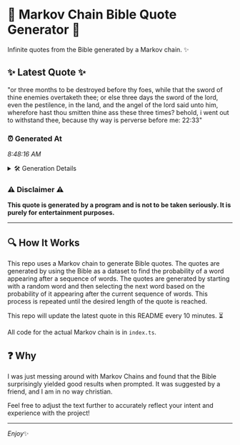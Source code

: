 # 📖 Markov Chain Bible Quote Generator 📖

Infinite quotes from the Bible generated by a Markov chain. ✨

## ✨ Latest Quote ✨
"or three months to be destroyed before thy foes, while that the sword of thine enemies overtaketh thee; or else three days the sword of the lord, even the pestilence, in the land, and the angel of the lord said unto him, wherefore hast thou smitten thine ass these three times? behold, i went out to withstand thee, because thy way is perverse before me: 22:33"

### ⏰ Generated At
*8:48:16 AM*

<details>
    <summary>🛠️ Generation Details</summary>
    <p>
        <strong>🌱 Seed:</strong> or<br>
        <strong>🔄 Iterations:</strong> 65<br>
        <strong>📜 Context History:</strong><br>[ or ]: three<br>[ or, three ]: months<br>[ or, three, months ]: to<br>[ or, three, months, to ]: be<br>[ or, three, months, to, be ]: destroyed<br>[ or, three, months, to, be, destroyed ]: before<br>[ three, months, to, be, destroyed, before ]: thy<br>[ months, to, be, destroyed, before, thy ]: foes,<br>[ to, be, destroyed, before, thy, foes, ]: while<br>[ be, destroyed, before, thy, foes,, while ]: that<br>[ destroyed, before, thy, foes,, while, that ]: the<br>[ before, thy, foes,, while, that, the ]: sword<br>[ thy, foes,, while, that, the, sword ]: of<br>[ foes,, while, that, the, sword, of ]: thine<br>[ while, that, the, sword, of, thine ]: enemies<br>[ that, the, sword, of, thine, enemies ]: overtaketh<br>[ the, sword, of, thine, enemies, overtaketh ]: thee;<br>[ sword, of, thine, enemies, overtaketh, thee; ]: or<br>[ of, thine, enemies, overtaketh, thee;, or ]: else<br>[ thine, enemies, overtaketh, thee;, or, else ]: three<br>[ enemies, overtaketh, thee;, or, else, three ]: days<br>[ overtaketh, thee;, or, else, three, days ]: the<br>[ thee;, or, else, three, days, the ]: sword<br>[ or, else, three, days, the, sword ]: of<br>[ else, three, days, the, sword, of ]: the<br>[ three, days, the, sword, of, the ]: lord,<br>[ days, the, sword, of, the, lord, ]: even<br>[ the, sword, of, the, lord,, even ]: the<br>[ sword, of, the, lord,, even, the ]: pestilence,<br>[ of, the, lord,, even, the, pestilence, ]: in<br>[ the, lord,, even, the, pestilence,, in ]: the<br>[ lord,, even, the, pestilence,, in, the ]: land,<br>[ even, the, pestilence,, in, the, land, ]: and<br>[ the, pestilence,, in, the, land,, and ]: the<br>[ pestilence,, in, the, land,, and, the ]: angel<br>[ in, the, land,, and, the, angel ]: of<br>[ the, land,, and, the, angel, of ]: the<br>[ land,, and, the, angel, of, the ]: lord<br>[ and, the, angel, of, the, lord ]: said<br>[ the, angel, of, the, lord, said ]: unto<br>[ angel, of, the, lord, said, unto ]: him,<br>[ of, the, lord, said, unto, him, ]: wherefore<br>[ the, lord, said, unto, him,, wherefore ]: hast<br>[ lord, said, unto, him,, wherefore, hast ]: thou<br>[ said, unto, him,, wherefore, hast, thou ]: smitten<br>[ unto, him,, wherefore, hast, thou, smitten ]: thine<br>[ him,, wherefore, hast, thou, smitten, thine ]: ass<br>[ wherefore, hast, thou, smitten, thine, ass ]: these<br>[ hast, thou, smitten, thine, ass, these ]: three<br>[ thou, smitten, thine, ass, these, three ]: times?<br>[ smitten, thine, ass, these, three, times? ]: behold,<br>[ thine, ass, these, three, times?, behold, ]: i<br>[ ass, these, three, times?, behold,, i ]: went<br>[ these, three, times?, behold,, i, went ]: out<br>[ three, times?, behold,, i, went, out ]: to<br>[ times?, behold,, i, went, out, to ]: withstand<br>[ behold,, i, went, out, to, withstand ]: thee,<br>[ i, went, out, to, withstand, thee, ]: because<br>[ went, out, to, withstand, thee,, because ]: thy<br>[ out, to, withstand, thee,, because, thy ]: way<br>[ to, withstand, thee,, because, thy, way ]: is<br>[ withstand, thee,, because, thy, way, is ]: perverse<br>[ thee,, because, thy, way, is, perverse ]: before<br>[ because, thy, way, is, perverse, before ]: me:<br>[ thy, way, is, perverse, before, me: ]: 22:33<br>
    </p>
</details>

### ⚠️ Disclaimer ⚠️
**This quote is generated by a program and is not to be taken seriously. It is purely for entertainment purposes.**

---

## 🔍 How It Works

This repo uses a Markov chain to generate Bible quotes. The quotes are generated by using the Bible as a dataset to find the probability of a word appearing after a sequence of words. The quotes are generated by starting with a random word and then selecting the next word based on the probability of it appearing after the current sequence of words. This process is repeated until the desired length of the quote is reached.

This repo will update the latest quote in this README every 10 minutes. ⏳

All code for the actual Markov chain is in `index.ts`.

## ❓ Why

I was just messing around with Markov Chains and found that the Bible surprisingly yielded good results when prompted. 
It was suggested by a friend, and I am in no way christian.

Feel free to adjust the text further to accurately reflect your intent and experience with the project!

---

*Enjoy*✨
